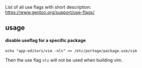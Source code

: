 List of all use flags with short description: https://www.gentoo.org/support/use-flags/

## usage

#### disable useflag for a specific package

```
echo "app-editors/vim -nls" >> /etc/portage/package.use/vim
```
Then the use flag `nls` will not be used when building vim.
